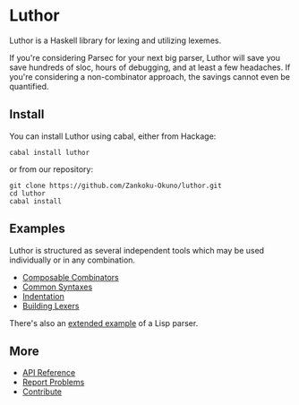 Luthor
======

Luthor is a Haskell library for lexing and utilizing lexemes.

If you're considering Parsec for your next big parser, Luthor will save you save hundreds of sloc, hours of debugging, and at least a few headaches. If you're considering a non-combinator approach, the savings cannot even be quantified.


Install
-------

You can install Luthor using cabal, either from Hackage:

```
cabal install luthor
```

or from our repository:

```
git clone https://github.com/Zankoku-Okuno/luthor.git
cd luthor
cabal install
```


Examples
--------

Luthor is structured as several independent tools which may be used individually or in any combination.

* [Composable Combinators](combinator.md)
* [Common Syntaxes](syntax.md)
* [Indentation](indent.md)
* [Building Lexers](lex.md)

There's also an [extended example](lisp.hs) of a Lisp parser.

More
----

* [API Reference](https://hackage.haskell.org/package/luthor)
* [Report Problems](https://github.com/Zankoku-Okuno/luthor/issues)
* [Contribute](https://github.com/Zankoku-Okuno/luthor)